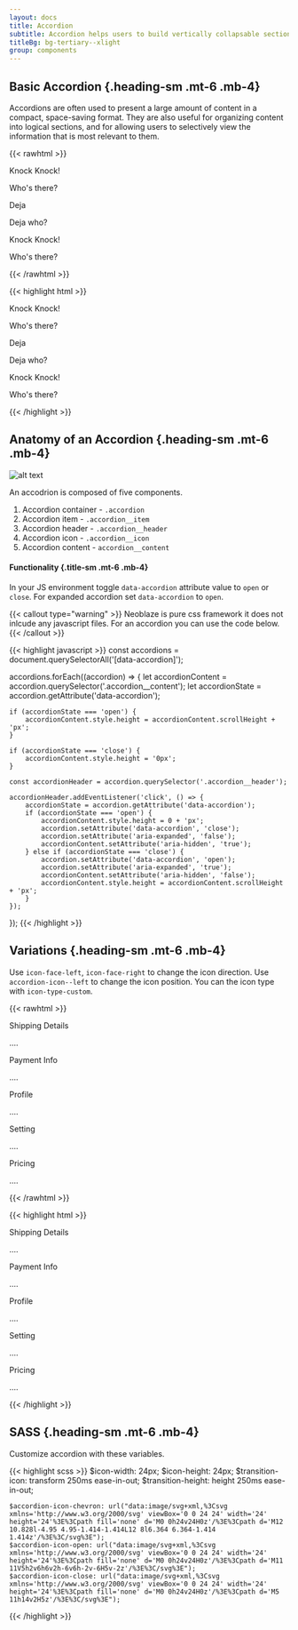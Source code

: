 ```yaml
---
layout: docs
title: Accordion
subtitle: Accordion helps users to build vertically collapsable section.
titleBg: bg-tertiary--xlight
group: components
---
```


## Basic Accordion {.heading-sm .mt-6 .mb-4}

Accordions are often used to present a large amount of content in a compact, space-saving format. They are also useful for organizing content into logical sections, and for allowing users to selectively view the information that is most relevant to them. 

{{< rawhtml >}}
<div class="accordion">
	<div class="accordion__item border rounded-t bd-default" data-accordion="open" aria-expanded="true">
		<div class="accordion__header accordion-icon p-4">Knock Knock!</div>
		<div class="accordion__content border-t bd-default bg-gray--xlight" aria-hidden="false">
			<p class="p-4 mb-0">Who's there?</p>
		</div>
	</div>
	<div class="accordion__item border-x bd-default" data-accordion="close" aria-expanded="false">
		<div class="accordion__header accordion-icon p-4">Deja </div>
		<div class="accordion__content border-t bd-default bg-gray--xlight" aria-hidden="true">
			<p class="p-4 mb-0">Deja who?</p>
		</div>
	</div>
	<div class="accordion__item border rounded-b bd-default" data-accordion="close" aria-expanded="false">
		<div class="accordion__header accordion-icon p-4">Knock Knock!</div>
		<div class="accordion__content border-t bd-default bg-gray--xlight" aria-hidden="true">
			<p class="p-4 mb-0">Who's there?</p>
		</div>
	</div>
</div>
{{< /rawhtml >}}

{{< highlight html >}}
<div class="accordion">
	<div class="accordion__item border rounded-t bd-default" data-accordion="open" aria-expanded="true">
		<div class="accordion__header accordion-icon p-4">Knock Knock!</div>
		<div class="accordion__content border-t bd-default bg-gray--xlight" aria-hidden="false">
			<p class="p-4 mb-0">Who's there?</p>
		</div>
	</div>
	<div class="accordion__item border-x bd-default" data-accordion="close" aria-expanded="false">
		<div class="accordion__header accordion-icon p-4">Deja </div>
		<div class="accordion__content border-t bd-default bg-gray--xlight" aria-hidden="true">
			<p class="p-4 mb-0">Deja who?</p>
		</div>
	</div>
	<div class="accordion__item border rounded-b bd-default" data-accordion="close" aria-expanded="false">
		<div class="accordion__header accordion-icon p-4">Knock Knock!</div>
		<div class="accordion__content border-t bd-default bg-gray--xlight" aria-hidden="true">
			<p class="p-4 mb-0">Who's there?</p>
		</div>
	</div>
</div>
{{< /highlight >}}


## Anatomy of an Accordion {.heading-sm .mt-6 .mb-4}

![alt text](/images/accordion.png)

An accodrion is composed of five components.

1. Accordion container - `.accordion`
2. Accordion item - `.accordion__item`
3. Accordion header - `.accordion__header`
4. Accordion icon - `.accordion__icon`
5. Accordion content - `accordion__content`


#### Functionality {.title-sm .mt-6 .mb-4}
In your JS environment toggle `data-accordion` attribute value to `open` or  `close`. For expanded accordion set `data-accordion` to `open`.

{{< callout type="warning" >}}
Neoblaze is pure css framework it does not inlcude any javascript files. For an accordion you can use the code below.
{{< /callout >}}


{{< highlight javascript >}}
const accordions = document.querySelectorAll('[data-accordion]');

accordions.forEach((accordion) => {
	let accordionContent = accordion.querySelector('.accordion__content');
	let accordionState = accordion.getAttribute('data-accordion');

	if (accordionState === 'open') {
		accordionContent.style.height = accordionContent.scrollHeight + 'px';
	}

	if (accordionState === 'close') {
		accordionContent.style.height = '0px';
	}

	const accordionHeader = accordion.querySelector('.accordion__header');

	accordionHeader.addEventListener('click', () => {
		accordionState = accordion.getAttribute('data-accordion');
		if (accordionState === 'open') {
			accordionContent.style.height = 0 + 'px';
			accordion.setAttribute('data-accordion', 'close');
			accordion.setAttribute('aria-expanded', 'false');
			accordionContent.setAttribute('aria-hidden', 'true');
		} else if (accordionState === 'close') {
			accordion.setAttribute('data-accordion', 'open');
			accordion.setAttribute('aria-expanded', 'true');
			accordionContent.setAttribute('aria-hidden', 'false');
			accordionContent.style.height = accordionContent.scrollHeight + 'px';
		}
	});
});
{{< /highlight >}}

## Variations {.heading-sm .mt-6 .mb-4}

Use `icon-face-left`, `icon-face-right` to change the icon direction. Use `accordion-icon--left` to change the icon position.
You can the icon type with `icon-type-custom`.

{{< rawhtml >}}
<div class="accordion">
	<div class="accordion__item" data-accordion="close" aria-expanded="false">
		<div class="accordion__header accordion-icon icon-face-right p-4 font-sbold">Shipping Details</div>
		<div class="accordion__content border-t bd-default bg-gray--xlight" aria-hidden="true">
			<p class="p-4 mb-0">....</p>
		</div>
	</div>
	<div class="accordion__item" data-accordion="close" aria-expanded="false">
		<div class="accordion__header accordion-icon icon-face-right p-4 font-sbold">Payment Info </div>
		<div class="accordion__content border-t bd-default bg-gray--xlight" aria-hidden="true">
			<p class="p-4 mb-0">....</p>
		</div>
	</div>
		<div class="accordion__item" data-accordion="close" aria-expanded="false">
		<div class="accordion__header accordion-icon--left icon-face-right p-4 font-sbold">Profile</div>
		<div class="accordion__content border-t bd-default bg-gray--xlight" aria-hidden="true">
			<p class="p-4 mb-0">....</p>
		</div>
	</div>
	<div class="accordion__item" data-accordion="close" aria-expanded="false">
		<div class="accordion__header accordion-icon--left icon-face-right p-4 font-sbold">Setting</div>
		<div class="accordion__content border-t bd-default bg-gray--xlight" aria-hidden="true">
			<p class="p-4 mb-0">....</p>
		</div>
	</div>
	<div class="accordion__item" data-accordion="close" aria-expanded="false">
		<div class="accordion__header accordion-icon--left icon-face-right icon-type-custom p-4 font-sbold">Pricing</div>
		<div class="accordion__content border-t bd-default bg-gray--xlight" aria-hidden="true">
			<p class="p-4 mb-0">....</p>
		</div>
	</div>
</div>
{{< /rawhtml >}}

{{< highlight html >}}
<div class="accordion">
	<div class="accordion__item" data-accordion="close" aria-expanded="false">
		<div class="accordion__header accordion-icon icon-face-right p-4 font-sbold">Shipping Details</div>
		<div class="accordion__content border-t bd-default bg-gray--xlight" aria-hidden="true">
			<p class="p-4 mb-0">....</p>
		</div>
	</div>
	<div class="accordion__item" data-accordion="close" aria-expanded="false">
		<div class="accordion__header accordion-icon icon-face-right p-4 font-sbold">Payment Info </div>
		<div class="accordion__content border-t bd-default bg-gray--xlight" aria-hidden="true">
			<p class="p-4 mb-0">....</p>
		</div>
	</div>
		<div class="accordion__item" data-accordion="close" aria-expanded="false">
		<div class="accordion__header accordion-icon--left icon-face-right p-4 font-sbold">Profile</div>
		<div class="accordion__content border-t bd-default bg-gray--xlight" aria-hidden="true">
			<p class="p-4 mb-0">....</p>
		</div>
	</div>
	<div class="accordion__item" data-accordion="close" aria-expanded="false">
		<div class="accordion__header accordion-icon--left icon-face-right p-4 font-sbold">Setting</div>
		<div class="accordion__content border-t bd-default bg-gray--xlight" aria-hidden="true">
			<p class="p-4 mb-0">....</p>
		</div>
	</div>
	<div class="accordion__item" data-accordion="close" aria-expanded="false">
		<div class="accordion__header accordion-icon--left icon-face-right icon-type-custom p-4 font-sbold">Pricing</div>
		<div class="accordion__content border-t bd-default bg-gray--xlight" aria-hidden="true">
			<p class="p-4 mb-0">....</p>
		</div>
	</div>
</div>
{{< /highlight >}}

##  SASS {.heading-sm .mt-6 .mb-4}

Customize accordion with these variables.


{{< highlight scss >}}
	$icon-width: 24px;
	$icon-height: 24px;
	$transition-icon: transform 250ms ease-in-out;
	$transition-height: height 250ms ease-in-out;

	$accordion-icon-chevron: url("data:image/svg+xml,%3Csvg xmlns='http://www.w3.org/2000/svg' viewBox='0 0 24 24' width='24' height='24'%3E%3Cpath fill='none' d='M0 0h24v24H0z'/%3E%3Cpath d='M12 10.828l-4.95 4.95-1.414-1.414L12 8l6.364 6.364-1.414 1.414z'/%3E%3C/svg%3E");
	$accordion-icon-open: url("data:image/svg+xml,%3Csvg xmlns='http://www.w3.org/2000/svg' viewBox='0 0 24 24' width='24' height='24'%3E%3Cpath fill='none' d='M0 0h24v24H0z'/%3E%3Cpath d='M11 11V5h2v6h6v2h-6v6h-2v-6H5v-2z'/%3E%3C/svg%3E");
	$accordion-icon-close: url("data:image/svg+xml,%3Csvg xmlns='http://www.w3.org/2000/svg' viewBox='0 0 24 24' width='24' height='24'%3E%3Cpath fill='none' d='M0 0h24v24H0z'/%3E%3Cpath d='M5 11h14v2H5z'/%3E%3C/svg%3E");

{{< /highlight >}}